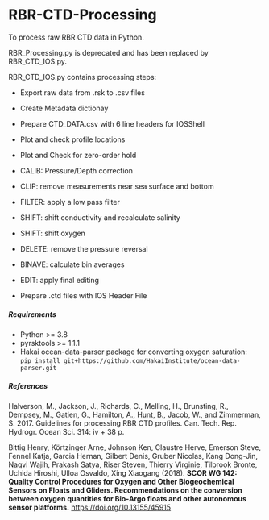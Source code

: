 # RBR-CTD-Processing
To process raw RBR CTD data in Python. 

RBR_Processing.py is deprecated and has been replaced by RBR_CTD_IOS.py.

RBR_CTD_IOS.py contains processing steps:

- Export raw data from .rsk to .csv files

- Create Metadata dictionay

- Prepare CTD_DATA.csv with 6 line headers for IOSShell

- Plot and check profile locations

- Plot and Check for zero-order hold

- CALIB: Pressure/Depth correction

- CLIP: remove measurements near sea surface and bottom

- FILTER: apply a low pass filter

- SHIFT: shift conductivity and recalculate salinity

- SHIFT: shift oxygen

- DELETE: remove the pressure reversal

- BINAVE: calculate bin averages

- EDIT: apply final editing

- Prepare .ctd files with IOS Header File

##### Requirements
- Python >= 3.8
- pyrsktools >= 1.1.1
- Hakai ocean-data-parser package for converting oxygen saturation:\
`pip install git+https://github.com/HakaiInstitute/ocean-data-parser.git`

##### References
Halverson, M., Jackson, J., Richards, C., Melling, H., Brunsting, R., 
Dempsey, M., Gatien, G., Hamilton, A., Hunt, B., Jacob, W., and 
Zimmerman, S. 2017. Guidelines for processing RBR CTD profiles. Can. 
Tech. Rep. Hydrogr. Ocean Sci. 314: iv + 38 p. 

Bittig Henry, Körtzinger Arne, Johnson Ken, Claustre Herve, Emerson 
Steve, Fennel Katja, Garcia Hernan, Gilbert Denis, Gruber Nicolas, 
Kang Dong-Jin, Naqvi Wajih, Prakash Satya, Riser Steven, Thierry 
Virginie, Tilbrook Bronte, Uchida Hiroshi, Ulloa Osvaldo, Xing 
Xiaogang (2018). **SCOR WG 142: Quality Control Procedures for Oxygen 
and Other Biogeochemical Sensors on Floats and Gliders. Recommendations 
on the conversion between oxygen quantities for Bio-Argo floats and 
other autonomous sensor platforms.** https://doi.org/10.13155/45915